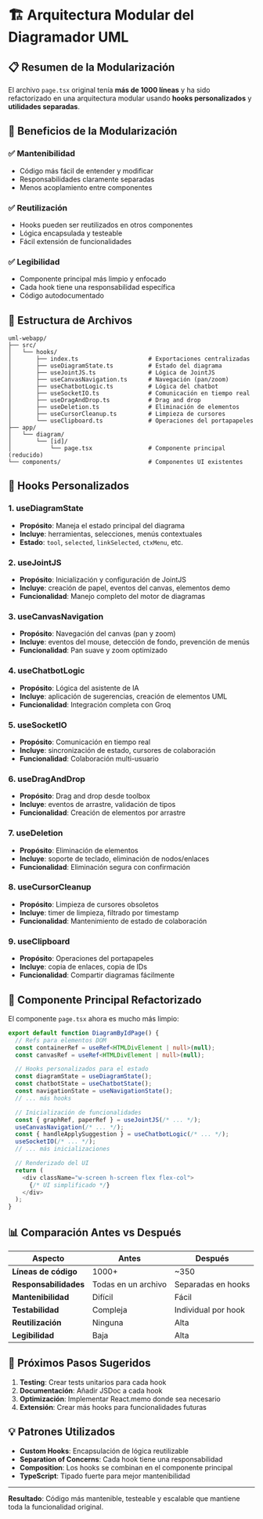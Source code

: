 # 🏗️ Arquitectura Modular del Diagramador UML

## 📋 Resumen de la Modularización

El archivo `page.tsx` original tenía **más de 1000 líneas** y ha sido refactorizado en una arquitectura modular usando **hooks personalizados** y **utilidades separadas**.

## 🎯 Beneficios de la Modularización

### ✅ **Mantenibilidad**
- Código más fácil de entender y modificar
- Responsabilidades claramente separadas
- Menos acoplamiento entre componentes

### ✅ **Reutilización**
- Hooks pueden ser reutilizados en otros componentes
- Lógica encapsulada y testeable
- Fácil extensión de funcionalidades

### ✅ **Legibilidad**
- Componente principal más limpio y enfocado
- Cada hook tiene una responsabilidad específica
- Código autodocumentado

## 📁 Estructura de Archivos

```
uml-webapp/
├── src/
│   └── hooks/
│       ├── index.ts                    # Exportaciones centralizadas
│       ├── useDiagramState.ts          # Estado del diagrama
│       ├── useJointJS.ts               # Lógica de JointJS
│       ├── useCanvasNavigation.ts      # Navegación (pan/zoom)
│       ├── useChatbotLogic.ts          # Lógica del chatbot
│       ├── useSocketIO.ts              # Comunicación en tiempo real
│       ├── useDragAndDrop.ts           # Drag and drop
│       ├── useDeletion.ts              # Eliminación de elementos
│       ├── useCursorCleanup.ts         # Limpieza de cursores
│       └── useClipboard.ts             # Operaciones del portapapeles
├── app/
│   └── diagram/
│       └── [id]/
│           └── page.tsx                # Componente principal (reducido)
└── components/                         # Componentes UI existentes
```

## 🔧 Hooks Personalizados

### 1. **useDiagramState**
- **Propósito**: Maneja el estado principal del diagrama
- **Incluye**: herramientas, selecciones, menús contextuales
- **Estado**: `tool`, `selected`, `linkSelected`, `ctxMenu`, etc.

### 2. **useJointJS**
- **Propósito**: Inicialización y configuración de JointJS
- **Incluye**: creación de papel, eventos del canvas, elementos demo
- **Funcionalidad**: Manejo completo del motor de diagramas

### 3. **useCanvasNavigation**
- **Propósito**: Navegación del canvas (pan y zoom)
- **Incluye**: eventos del mouse, detección de fondo, prevención de menús
- **Funcionalidad**: Pan suave y zoom optimizado

### 4. **useChatbotLogic**
- **Propósito**: Lógica del asistente de IA
- **Incluye**: aplicación de sugerencias, creación de elementos UML
- **Funcionalidad**: Integración completa con Groq

### 5. **useSocketIO**
- **Propósito**: Comunicación en tiempo real
- **Incluye**: sincronización de estado, cursores de colaboración
- **Funcionalidad**: Colaboración multi-usuario

### 6. **useDragAndDrop**
- **Propósito**: Drag and drop desde toolbox
- **Incluye**: eventos de arrastre, validación de tipos
- **Funcionalidad**: Creación de elementos por arrastre

### 7. **useDeletion**
- **Propósito**: Eliminación de elementos
- **Incluye**: soporte de teclado, eliminación de nodos/enlaces
- **Funcionalidad**: Eliminación segura con confirmación

### 8. **useCursorCleanup**
- **Propósito**: Limpieza de cursores obsoletos
- **Incluye**: timer de limpieza, filtrado por timestamp
- **Funcionalidad**: Mantenimiento de estado de colaboración

### 9. **useClipboard**
- **Propósito**: Operaciones del portapapeles
- **Incluye**: copia de enlaces, copia de IDs
- **Funcionalidad**: Compartir diagramas fácilmente

## 🎨 Componente Principal Refactorizado

El componente `page.tsx` ahora es mucho más limpio:

```typescript
export default function DiagramByIdPage() {
  // Refs para elementos DOM
  const containerRef = useRef<HTMLDivElement | null>(null);
  const canvasRef = useRef<HTMLDivElement | null>(null);

  // Hooks personalizados para el estado
  const diagramState = useDiagramState();
  const chatbotState = useChatbotState();
  const navigationState = useNavigationState();
  // ... más hooks

  // Inicialización de funcionalidades
  const { graphRef, paperRef } = useJointJS(/* ... */);
  useCanvasNavigation(/* ... */);
  const { handleApplySuggestion } = useChatbotLogic(/* ... */);
  useSocketIO(/* ... */);
  // ... más inicializaciones

  // Renderizado del UI
  return (
    <div className="w-screen h-screen flex flex-col">
      {/* UI simplificado */}
    </div>
  );
}
```

## 📊 Comparación Antes vs Después

| Aspecto | Antes | Después |
|---------|-------|---------|
| **Líneas de código** | 1000+ | ~350 |
| **Responsabilidades** | Todas en un archivo | Separadas en hooks |
| **Mantenibilidad** | Difícil | Fácil |
| **Testabilidad** | Compleja | Individual por hook |
| **Reutilización** | Ninguna | Alta |
| **Legibilidad** | Baja | Alta |

## 🚀 Próximos Pasos Sugeridos

1. **Testing**: Crear tests unitarios para cada hook
2. **Documentación**: Añadir JSDoc a cada hook
3. **Optimización**: Implementar React.memo donde sea necesario
4. **Extensión**: Crear más hooks para funcionalidades futuras

## 💡 Patrones Utilizados

- **Custom Hooks**: Encapsulación de lógica reutilizable
- **Separation of Concerns**: Cada hook tiene una responsabilidad
- **Composition**: Los hooks se combinan en el componente principal
- **TypeScript**: Tipado fuerte para mejor mantenibilidad

---

**Resultado**: Código más mantenible, testeable y escalable que mantiene toda la funcionalidad original.
